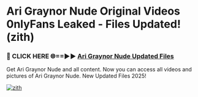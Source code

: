 # Ari Graynor Nude Original Videos 0nlyFans Leaked - Files Updated! (zith)

<h3>🔴 CLICK HERE 🌐==►► <a href="https://tinyurl.com/yrmya6cz" rel="nofollow">Ari Graynor Nude Updated Files</a></h3>

Get Ari Graynor Nude and all content. Now you can access all videos and pictures of Ari Graynor Nude. New Updated Files 2025!

[![zith](https://i.imgur.com/FMdXYCs.gif)](https://tinyurl.com/yrmya6cz)

